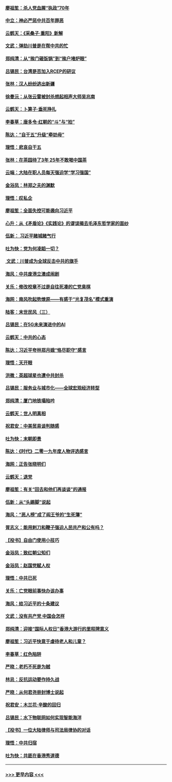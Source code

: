 #### [廖祖笙：杀人党血腥“执政”70年](../pages/nsc993/n11745144.md?t=12261733) 
#### [中立：神必严惩中共百年罪恶](../pages/nsc993/n11744970.md?t=12261733) 
#### [云鹤天：《采桑子‧重阳》新解](../pages/nsc993/n11744948.md?t=12261733) 
#### [文武：弹劾川普是在帮中共的忙](../pages/nsc993/n11744758.md?t=12261733) 
#### [郑纯清：从“挨门砸饭锅”到“挨户堵炉眼”](../pages/nsc993/n11744745.md?t=12261733) 
#### [吕锡民：台湾是否加入RCEP的研议](../pages/nsc993/n11744701.md?t=12261733) 
#### [张林：汉人纷纷逃出新疆](../pages/nsc993/n11743530.md?t=12261733) 
#### [徐曼沅：从张云雷被封杀想起相声大师吴兆南](../pages/nsc993/n11741816.md?t=12261733) 
#### [云鹤天：卜算子‧垂死挣扎](../pages/nsc993/n11739956.md?t=12261733) 
#### [李春草：唐多令‧红朝的“斗”与“拍”](../pages/nsc993/n11739830.md?t=12261733) 
#### [陈达：“自干五”升级“牵妨母”](../pages/nsc993/n11739724.md?t=12261733) 
#### [理悟：悲哀自干五](../pages/nsc993/n11739547.md?t=12261733) 
#### [张林：在茶园待了3年 25年不敢喝中国茶](../pages/nsc993/n11739240.md?t=12261733) 
#### [云端：大陆在职人员每天强迫学“学习强国”](../pages/nsc993/n11738735.md?t=12261733) 
#### [金浴凤：林郑之夫的渊默](../pages/nsc993/n11737735.md?t=12261733) 
#### [理悟：叹私企](../pages/nsc993/n11737715.md?t=12261733) 
#### [廖祖笙：全面失控可能袭向习近平](../pages/nsc993/n11737704.md?t=12261733) 
#### [心升：从《矛盾论》《实践论》的谬误揭去毛泽东哲学家的面纱](../pages/nsc993/n11736962.md?t=12261733) 
#### [伍新： 习近平赌城赌气行](../pages/nsc993/n11736929.md?t=12261733) 
#### [吐为快：党为何凌蹈一切？](../pages/nsc993/n11736915.md?t=12261733) 
#### [ 文武：川普成为全球反击中共的旗手](../pages/nsc993/n11736882.md?t=12261733) 
#### [海风：中共废港立澳成闹剧](../pages/nsc993/n11735857.md?t=12261733) 
#### [关乐：修改校章不过是自往死凑的亡党臭棋](../pages/nsc993/n11735097.md?t=12261733) 
#### [海网：南风吹起势燎原——有感于“光复茂名”模式重演](../pages/nsc993/n11732308.md?t=12261733) 
#### [陆客：末世民风（三）](../pages/nsc993/n11732211.md?t=12261733) 
#### [吕锡民：在5G未来演进中的AI](../pages/nsc993/n11730010.md?t=12261733) 
#### [云鹤天：中共的心态](../pages/nsc993/n11729906.md?t=12261733) 
#### [陈达：习近平夸林郑月娥“恪尽职守”感言](../pages/nsc993/n11729881.md?t=12261733) 
#### [理悟：天开眼](../pages/nsc993/n11729699.md?t=12261733) 
#### [洪微：英超球星也遭中共封杀](../pages/nsc993/n11727243.md?t=12261733) 
#### [吕锡民：服务业与城市化——全球宏观经济转型](../pages/nsc993/n11725845.md?t=12261733) 
#### [郑纯清：厦门地铁塌陷吟](../pages/nsc993/n11725813.md?t=12261733) 
#### [云鹤天：世人明真相](../pages/nsc993/n11725621.md?t=12261733) 
#### [祝君安：中美贸易谈判随感](../pages/nsc993/n11725609.md?t=12261733) 
#### [吐为快：末朝即景](../pages/nsc993/n11723365.md?t=12261733) 
#### [陈达：《时代》二零一九年度人物评选感言](../pages/nsc993/n11723337.md?t=12261733) 
#### [海网：正告张晓明们](../pages/nsc993/n11723228.md?t=12261733) 
#### [云鹤天：退党](../pages/nsc993/n11723056.md?t=12261733) 
#### [廖祖笙：有关“回去和他们再谈谈”的通报](../pages/nsc993/n11722442.md?t=12261733) 
#### [伍新：从“头踢脚”说起](../pages/nsc993/n11722429.md?t=12261733) 
#### [海风：“恶人榜”成了阎王爷的“生死簿”](../pages/nsc993/n11722272.md?t=12261733) 
#### [胥志义：能用剌刀和鞭子强迫人民共产和公有吗？](../pages/nsc993/n11720569.md?t=12261733) 
#### [【投书】自由门使用小技巧](../pages/nsc993/n11720180.md?t=12261733) 
#### [金浴凤：致红朝公知们](../pages/nsc993/n11720563.md?t=12261733) 
#### [金浴凤：赵国党赋人权](../pages/nsc993/n11720533.md?t=12261733) 
#### [理悟：中共已死](../pages/nsc993/n11720233.md?t=12261733) 
#### [关乐：亡党眼前事快办该办事](../pages/nsc993/n11719160.md?t=12261733) 
#### [海风：给习近平的十条建议](../pages/nsc993/n11717616.md?t=12261733) 
#### [文武：没有共产党 中国会怎样](../pages/nsc993/n11717584.md?t=12261733) 
#### [郑纯清：迎接“国际人权日”香港大游行的里程牌意义](../pages/nsc993/n11717417.md?t=12261733) 
#### [廖祖笙：习近平快意于虐待老人和儿童？](../pages/nsc993/n11715313.md?t=12261733) 
#### [李春草：红色陷阱](../pages/nsc993/n11715029.md?t=12261733) 
#### [严晓：老朽不死是为贼](../pages/nsc993/n11712910.md?t=12261733) 
#### [林忌：反抗运动要作持久战](../pages/nsc993/n11712623.md?t=12261733) 
#### [严晓：从何君尧册封博士说起](../pages/nsc993/n11712465.md?t=12261733) 
#### [祝君安：木兰花·辛酸的回归](../pages/nsc993/n11712381.md?t=12261733) 
#### [吕锡民：水下物联网如何实现智能海洋](../pages/nsc993/n11711158.md?t=12261733) 
#### [【投书】一位大陆律师与司法局律协的对话](../pages/nsc993/n11709675.md?t=12261733) 
#### [理悟：中共归宿](../pages/nsc993/n11710059.md?t=12261733) 
#### [吐为快：共匪在香港秀道德](../pages/nsc993/n11709979.md?t=12261733) 

----
#### [ >>> 更早内容 <<< ](../indexes/nsc993-earlier.md)
